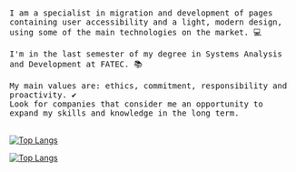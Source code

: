 <!--
[![Anurag's GitHub stats-Dark](https://github-readme-stats.vercel.app/api?username=LucasBalbinoSS&icon_color=f05a29&hide=stars,contribs&show_icons=true&theme=transparent&count_private=true&hide_title=true&include_all_commits=true&text_bold=false&ring_color=f05a29&border_color=30363d&text_color=adbac7)](https://github.com/anuraghazra/github-readme-stats#gh-dark-mode-only)

[![Anurag's GitHub stats-Light](https://github-readme-stats.vercel.app/api?username=LucasBalbinoSS&icon_color=f05a29&hide=stars,contribs&show_icons=true&theme=transparent&count_private=true&hide_title=true&include_all_commits=true&text_bold=false&ring_color=f05a29&border_color=d0d7de&text_color=24292f)](https://github.com/anuraghazra/github-readme-stats#gh-light-mode-only)
-->
<samp>
I am a specialist in migration and development of pages containing user accessibility and a light, modern design,
using some of the main technologies on the market. 💻
<br>
<br>
I'm in the last semester of my degree in Systems Analysis and Development at FATEC. 📚
<br>
<br>
My main values ​​are: ethics, commitment, responsibility and proactivity. ✔️
<br>
Look for companies that consider me an opportunity to expand my skills and knowledge in the long term.
</samp>
<br>
<br>

[![Top Langs](https://github-readme-stats.vercel.app/api/top-langs/?username=LucasBalbinoSS&hide_title=true&hide=python,java,hack&hide_progress=false&theme=transparent&border_color=30363d&text_color=adbac7)](https://github.com/anuraghazra/github-readme-stats#gh-dark-mode-only)

[![Top Langs](https://github-readme-stats.vercel.app/api/top-langs/?username=LucasBalbinoSS&hide_title=true&hide=python,java,hack&hide_progress=false&theme=transparent&border_color=d0d7de&text_color=24292f)](https://github.com/anuraghazra/github-readme-stats#gh-light-mode-only)
